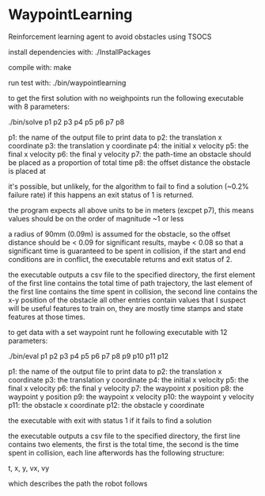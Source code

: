 # WaypointLearning
Reinforcement learning agent to avoid obstacles using TSOCS

install dependencies with:
./InstallPackages

compile with:
make

run test with:
./bin/waypointlearning

to get the first solution with no weighpoints run the following executable with 8 parameters:

./bin/solve p1 p2 p3 p4 p5 p6 p7 p8

p1: the name of the output file to print data to
p2: the translation x coordinate
p3: the translation y coordinate
p4: the initial x velocity
p5: the final x velocity
p6: the final y velocity
p7: the path-time an obstacle should be placed as a proportion of total time
p8: the offset distance the obstacle is placed at

it's possible, but unlikely, for the algorithm to fail to find a solution (~0.2% failure rate)
if this happens an exit status of 1 is returned.

the program expects all above units to be in meters (excpet p7),
this means values should be on the order of magnitude ~1 or less

a radius of 90mm (0.09m) is assumed for the obstacle,
so the offset distance should be < 0.09 for significant results,
maybe < 0.08 so that a significant time is guaranteed to be spent in collision,
if the start and end conditions are in conflict, the executable returns and exit status of 2.

the executable outputs a csv file to the specified directory,
the first element of the first line contains the total time of path trajectory,
the last element of the first line contains the time spent in collision,
the second line contains the x-y position of the obstacle
all other entries contain values that I suspect will be useful features to train on,
they are mostly time stamps and state features at those times.


to get data with a set waypoint runt he following executable with 12 parameters:

./bin/eval p1 p2 p3 p4 p5 p6 p7 p8 p9 p10 p11 p12

p1:  the name of the output file to print data to
p2:  the translation x coordinate
p3:  the translation y coordinate
p4:  the initial x velocity
p5:  the final x velocity
p6:  the final y velocity
p7:  the waypoint x position
p8:  the waypoint y position
p9:  the waypoint x velocity
p10: the waypoint y velocity
p11: the obstacle x coordinate
p12: the obstacle y coordinate

the executable with exit with status 1 if it fails to find a solution

the executable outputs a csv file to the specified directory,
the first line contains two elements, the first is the total time, the second is the time spent in collision,
each line afterwords has the following structure:

t, x, y, vx, vy

which describes the path the robot follows
